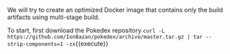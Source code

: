 We will try to create an optimized Docker image that contains only the build artifacts using multi-stage build.

To start, first download the Pokedex repository
`curl -L https://github.com/IonBazan/pokedex/archive/master.tar.gz | tar --strip-components=1 -zx`{{execute}} 

